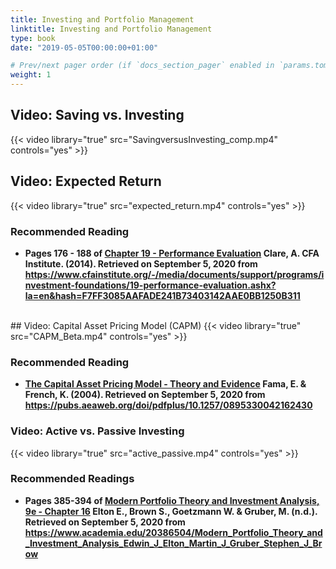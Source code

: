 ```yaml
---
title: Investing and Portfolio Management 
linktitle: Investing and Portfolio Management 
type: book
date: "2019-05-05T00:00:00+01:00"

# Prev/next pager order (if `docs_section_pager` enabled in `params.toml`)
weight: 1
---
```


## Video: Saving vs. Investing
{{< video library="true" src="SavingversusInvesting_comp.mp4" controls="yes" >}}
</br>

## Video: Expected Return
{{< video library="true" src="expected_return.mp4" controls="yes" >}}
</br>

### Recommended Reading

* **Pages 176 - 188 of [Chapter 19 - Performance Evaluation](https://www.cfainstitute.org/-/media/documents/support/programs/investment-foundations/19-performance-evaluation.ashx?la=en&hash=F7FF3085AAFADE241B73403142AAE0BB1250B311) Clare, A. CFA Institute. (2014). Retrieved on September 5, 2020 from https://www.cfainstitute.org/-/media/documents/support/programs/investment-foundations/19-performance-evaluation.ashx?la=en&hash=F7FF3085AAFADE241B73403142AAE0BB1250B311**

</br>
## Video: Capital Asset Pricing Model (CAPM)
{{< video library="true" src="CAPM_Beta.mp4" controls="yes" >}}

### Recommended Reading

* **[The Capital Asset Pricing Model - Theory and Evidence](https://pubs.aeaweb.org/doi/pdfplus/10.1257/0895330042162430) Fama, E. & French, K. (2004). Retrieved on September 5, 2020 from https://pubs.aeaweb.org/doi/pdfplus/10.1257/0895330042162430**


### Video: Active vs. Passive Investing
{{< video library="true" src="active_passive.mp4" controls="yes" >}}

### Recommended Readings

* **Pages 385-394 of [Modern Portfolio Theory and Investment Analysis, 9e - Chapter 16](https://www.academia.edu/20386504/Modern_Portfolio_Theory_and_Investment_Analysis_Edwin_J_Elton_Martin_J_Gruber_Stephen_J_Brow) Elton E., Brown S., Goetzmann W. & Gruber, M. (n.d.). Retrieved on September 5, 2020 from https://www.academia.edu/20386504/Modern_Portfolio_Theory_and_Investment_Analysis_Edwin_J_Elton_Martin_J_Gruber_Stephen_J_Brow**

